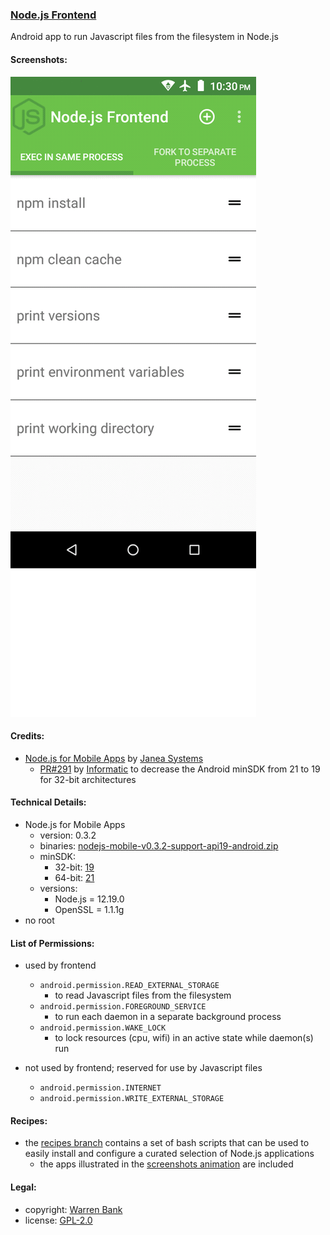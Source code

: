 ### [Node.js Frontend](https://github.com/warren-bank/Android-NodeJS-Frontend)

Android app to run Javascript files from the filesystem in Node.js

#### Screenshots:

![screenshots animation](./etc/screenshots/2-animated/portrait-480x1250-5s-per-frame.gif)

#### Credits:

* [Node.js for Mobile Apps](https://github.com/JaneaSystems/nodejs-mobile) by [Janea Systems](https://github.com/JaneaSystems)
  * [PR#291](https://github.com/JaneaSystems/nodejs-mobile/pull/291) by [Informatic](https://github.com/Informatic/nodejs-mobile/tree/v0.3.2-support-api19) to decrease the Android minSDK from 21 to 19 for 32-bit architectures

#### Technical Details:

* Node.js for Mobile Apps
  * version: 0.3.2
  * binaries: [nodejs-mobile-v0.3.2-support-api19-android.zip](https://github.com/warren-bank/nodejs-mobile/releases/download/nodejs-mobile-v0.3.2-support-api19/nodejs-mobile-v0.3.2-support-api19-android.zip)
  * minSDK:
    * 32-bit: [19](https://github.com/warren-bank/nodejs-mobile/blob/nodejs-mobile-v0.3.2-support-api19/tools/android_build.sh#L49)
    * 64-bit: [21](https://github.com/warren-bank/nodejs-mobile/blob/nodejs-mobile-v0.3.2-support-api19/tools/android_build.sh#L50)
  * versions:
    * Node.js = 12.19.0
    * OpenSSL = 1.1.1g
* no root

#### List of Permissions:

* used by frontend
  * `android.permission.READ_EXTERNAL_STORAGE`
    * to read Javascript files from the filesystem
  * `android.permission.FOREGROUND_SERVICE`
    * to run each daemon in a separate background process
  * `android.permission.WAKE_LOCK`
    * to lock resources (cpu, wifi) in an active state while daemon(s) run

* not used by frontend; reserved for use by Javascript files
  * `android.permission.INTERNET`
  * `android.permission.WRITE_EXTERNAL_STORAGE`

#### Recipes:

* the [recipes branch](https://github.com/warren-bank/Android-NodeJS-Frontend/tree/recipes) contains a set of bash scripts that can be used to easily install and configure a curated selection of Node.js applications
  * the apps illustrated in the [screenshots animation](#screenshots) are included

#### Legal:

* copyright: [Warren Bank](https://github.com/warren-bank)
* license: [GPL-2.0](https://www.gnu.org/licenses/old-licenses/gpl-2.0.txt)
